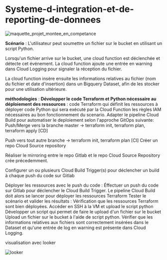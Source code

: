 # **Systeme-d-integration-et-de-reporting-de-donnees**


![maquette_projet_montee_en_competance](https://github.com/ali21pr/Systeme-d-integration-et-de-reporting-de-donnees/assets/116568003/d6ed967b-2e32-48d7-aeef-ceb059da6641)

**Scénario** : 
L'utilisateur peut soumettre un fichier sur le bucket en utilisant un script Python.

Lorsqu'un fichier arrive sur le bucket, une cloud function est déclenchée et détecte cet événement.
La cloud function ajoute une entrée en warning dans Cloud Logging pour signaler la réception du fichier.

La cloud function insère ensuite les informations relatives au fichier (nom du fichier et date d'insertion) dans un Bigquery Dataset, afin de les stocker pour une utilisation ultérieure.

**méthodologies**  :
**Développer le code Terraform et Python nécessaire au déploiement des ressources** :
code Terraform qui définit les ressources à déployer
code Python qui sera exécuté par la Cloud Function
les règles IAM nécessaires au bon fonctionnement du scenario.
Adapter le pipeline Cloud Build pour automatiser le deploiement selon l'approche GitOps suivante:
Push/Merge vers la branche master → terraform init, terraform plan, terraform apply [CD]

Push vers tout autre branche → terraform init, terraform plan [CI]
Créer un repo Cloud Source repository 

Réaliser le mirroring entre le repo Gitlab et le repo Cloud Source Repository crée précedemment.

Configurer un ou plusieurs Cloud Build Trigger(s) pour déclencher un build à chaque push du code sur Gitlab

Déployer les ressources avec le push du code :
Éffectuer un push du code sur Gitlab pour déclencher le Cloud Build Trigger.
Le pipeline Cloud Build doit alors se lancer pour déployer les ressources Terraform
Tester le scénario et valider les résultats :
Vérification que les ressources Terraform sont bien déployées.
Accéder en SSH à la VM et upload le script python
Développer un script qui permet de faire le upload d'un fichier sur le bucket
Upload un fichier sur le bucket à l'aide de script python.
Vérifier que les informations relatives aux fichiers sont correctement insérées dans le Dataset et qu'une entrée de log en warning est présente dans Cloud Logging.

visualisation avec looker 

![looker](https://github.com/ali21pr/Systeme-d-integration-et-de-reporting-de-donnees/assets/116568003/cffd9bdc-410d-45c7-8161-f401f190b872)
